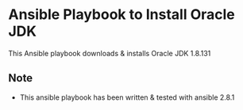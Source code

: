 # Ansible Playbook to Install Oracle JDK

This Ansible playbook downloads & installs Oracle JDK 1.8.131 

## Note

 - This ansible playbook has been written & tested with ansible 2.8.1
